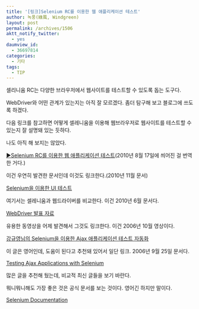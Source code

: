 ```yaml
---
title: '[링크]Selenium RC를 이용한 웹 애플리케이션 테스트'
author: 녹풍(綠風, Windgreen)
layout: post
permalink: /archives/1506
aktt_notify_twitter:
  - yes
daumview_id:
  - 36697814
categories:
  - 기타
tags:
  - TIP
---
```

셀리니움 RC는 다양한 브라우저에서 웹사이트를 테스트할 수 있도록 돕는 도구다.

WebDriver와 어떤 관계가 있는지는 아직 잘 모르겠다. 좀더 탐구해 보고 블로그에 쓰도록 하겠다.

다음 링크를 참고하면 어떻게 셀레니움을 이용해 웹브라우저로 웹사이트를 테스트할 수 있는지 잘 설명돼 있는 듯하다.

나도 아직 해 보지는 않았다.

[▶Selenium RC를 이용한 웹 애플리케이션 테스트][1](2010년 8월 17일에 씌어진 걸 번역한 거다.)

이건 우연히 발견한 문서인데 이것도 링크한다.(2010년 11월 문서)

[Selenium을 이용한 UI 테스트][2]

여기서는 셀레니움과 웹드라이버를 비교한다. 이건 2010년 6월 문서다.

[WebDriver 발표 자료][3]

유용한 동영상을 어제 발견해서 그것도 링크한다. 이건 2006년 10월 영상이다.

[강규영님의 Selenium을 이용한 Ajax 애플리케이션 테스트 자동화][4]

이 글은 영어인데, 도움이 된다고 추천돼 있어서 일단 링크. 2006년 9월 25일 문서다.

[Testing Ajax Applications with Selenium][5]

많은 글을 추천해 뒀는데, 비교적 최신 글들을 보기 바란다.

뭐니뭐니해도 가장 좋은 것은 공식 문서를 보는 것이다. 영어긴 하지만 말이다.

[Selenium Documentation][6]

 [1]: http://www.ibm.com/developerworks/kr/library/wa-testweb/index.html
 [2]: http://www.gurubee.net/pages/viewpage.action?pageId=6259762
 [3]: http://blog.outsider.ne.kr/479
 [4]: http://barcamp.tistory.com/entry/%EA%B0%95%EA%B7%9C%EC%98%81%EB%8B%98%EC%9D%98-Selenium%EC%9D%84-%EC%9D%B4%EC%9A%A9%ED%95%9C-Ajax-%EC%95%A0%ED%94%8C%EB%A6%AC%EC%BC%80%EC%9D%B4%EC%85%98-%ED%85%8C%EC%8A%A4%ED%8A%B8-%EC%9E%90%EB%8F%99%ED%99%94
 [5]: http://www.infoq.com/articles/testing-ajax-selenium
 [6]: http://seleniumhq.org/docs/